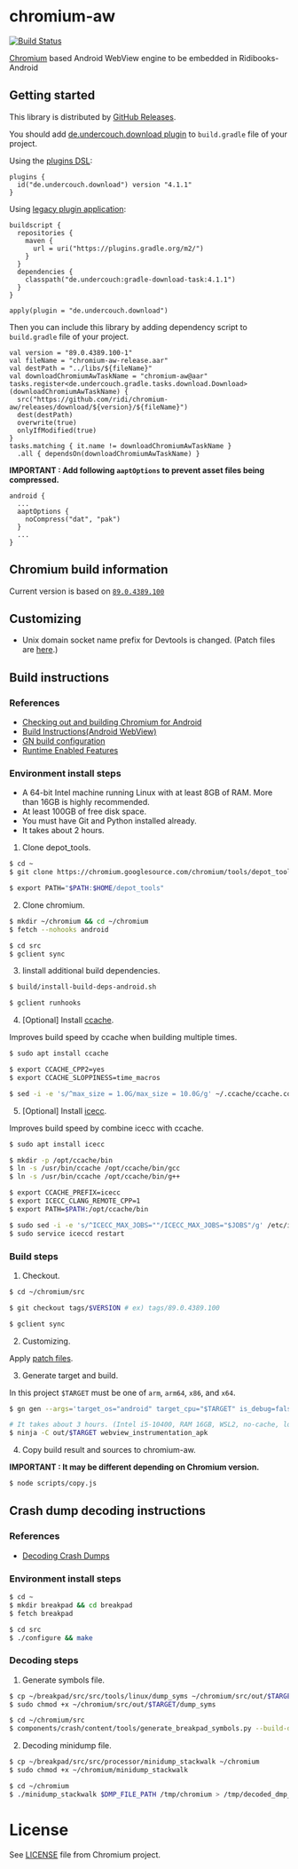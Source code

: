 # chromium-aw

[![Build Status](https://github.com/ridi/chromium-aw/workflows/Build/badge.svg?branch=master)](https://github.com/ridi/chromium-aw/actions)

[Chromium](https://www.chromium.org) based Android WebView engine to be embedded in Ridibooks-Android

## Getting started

This library is distributed by [GitHub Releases](https://github.com/ridi/chromium-aw/releases).

You should add [de.undercouch.download plugin](https://plugins.gradle.org/plugin/de.undercouch.download) to `build.gradle` file of your project.

Using the [plugins DSL](https://docs.gradle.org/current/userguide/plugins.html#sec:plugins_block):

```
plugins {
  id("de.undercouch.download") version "4.1.1"
}
```

Using [legacy plugin application](https://docs.gradle.org/current/userguide/plugins.html#sec:old_plugin_application):

```
buildscript {
  repositories {
    maven {
      url = uri("https://plugins.gradle.org/m2/")
    }
  }
  dependencies {
    classpath("de.undercouch:gradle-download-task:4.1.1")
  }
}

apply(plugin = "de.undercouch.download")
```

Then you can include this library by adding dependency script to `build.gradle` file of your project.

```
val version = "89.0.4389.100-1"
val fileName = "chromium-aw-release.aar"
val destPath = "../libs/${fileName}"
val downloadChromiumAwTaskName = "chromium-aw@aar"
tasks.register<de.undercouch.gradle.tasks.download.Download>(downloadChromiumAwTaskName) {
  src("https://github.com/ridi/chromium-aw/releases/download/${version}/${fileName}")
  dest(destPath)
  overwrite(true)
  onlyIfModified(true)
}
tasks.matching { it.name != downloadChromiumAwTaskName }
  .all { dependsOn(downloadChromiumAwTaskName) }
```

**IMPORTANT : Add following `aaptOptions` to prevent asset files being compressed.**

```
android {
  ...
  aaptOptions {
    noCompress("dat", "pak")
  }
  ...
}
```

## Chromium build information

Current version is based on [`89.0.4389.100`](https://chromium.googlesource.com/chromium/src.git/+/refs/tags/89.0.4389.100)

## Customizing

- Unix domain socket name prefix for Devtools is changed. (Patch files are [here](patches).)

## Build instructions

### References

- [Checking out and building Chromium for Android](https://chromium.googlesource.com/chromium/src/+/master/docs/android_build_instructions.md)
- [Build Instructions(Android WebView)](https://www.chromium.org/developers/how-tos/build-instructions-android-webview)
- [GN build configuration](https://www.chromium.org/developers/gn-build-configuration)
- [Runtime Enabled Features](https://chromium.googlesource.com/chromium/src/+/HEAD/third_party/blink/renderer/platform/RuntimeEnabledFeatures.md)

### Environment install steps

- A 64-bit Intel machine running Linux with at least 8GB of RAM. More than 16GB is highly recommended.
- At least 100GB of free disk space.
- You must have Git and Python installed already.
- It takes about 2 hours.

1. Clone depot_tools.

```sh
$ cd ~
$ git clone https://chromium.googlesource.com/chromium/tools/depot_tools.git

$ export PATH="$PATH:$HOME/depot_tools"
```

2. Clone chromium.

```sh
$ mkdir ~/chromium && cd ~/chromium
$ fetch --nohooks android

$ cd src
$ gclient sync
```

3. Iinstall additional build dependencies.

```sh
$ build/install-build-deps-android.sh

$ gclient runhooks
```

4. \[Optional\] Install [ccache](https://github.com/ccache/ccache).

Improves build speed by ccache when building multiple times.

```sh
$ sudo apt install ccache

$ export CCACHE_CPP2=yes
$ export CCACHE_SLOPPINESS=time_macros

$ sed -i -e 's/^max_size = 1.0G/max_size = 10.0G/g' ~/.ccache/ccache.conf
```

5. \[Optional\] Install [icecc](https://github.com/icecc/icecream).

Improves build speed by combine icecc with ccache.

```sh
$ sudo apt install icecc

$ mkdir -p /opt/ccache/bin
$ ln -s /usr/bin/ccache /opt/ccache/bin/gcc
$ ln -s /usr/bin/ccache /opt/ccache/bin/g++

$ export CCACHE_PREFIX=icecc
$ export ICECC_CLANG_REMOTE_CPP=1
$ export PATH=$PATH:/opt/ccache/bin

$ sudo sed -i -e 's/^ICECC_MAX_JOBS=""/ICECC_MAX_JOBS="$JOBS"/g' /etc/icecc/icecc.conf # CPU cores * 2 is recommended for $JOBS.
$ sudo service iceccd restart
```

### Build steps

1. Checkout.

```sh
$ cd ~/chromium/src

$ git checkout tags/$VERSION # ex) tags/89.0.4389.100

$ gclient sync
```

2. Customizing.

Apply [patch files](patches).

3. Generate target and build.

In this project `$TARGET` must be one of `arm`, `arm64`, `x86`, and `x64`.

```sh
$ gn gen --args='target_os="android" target_cpu="$TARGET" is_debug=false cc_wrapper="ccache" symbol_level=0 blink_symbol_level=0 enable_nacl=false use_debug_fission=false clang_use_chrome_plugins=false v8_use_external_startup_data=false' out/$TARGET

# It takes about 3 hours. (Intel i5-10400, RAM 16GB, WSL2, no-cache, local parallel build, x86 target)
$ ninja -C out/$TARGET webview_instrumentation_apk
```

4. Copy build result and sources to chromium-aw.

**IMPORTANT : It may be different depending on Chromium version.**

```sh
$ node scripts/copy.js
```

## Crash dump decoding instructions

### References

- [Decoding Crash Dumps](https://www.chromium.org/developers/decoding-crash-dumps)

### Environment install steps

```sh
$ cd ~
$ mkdir breakpad && cd breakpad
$ fetch breakpad

$ cd src
$ ./configure && make
```

### Decoding steps

1. Generate symbols file.

```sh
$ cp ~/breakpad/src/src/tools/linux/dump_syms ~/chromium/src/out/$TARGET
$ sudo chmod +x ~/chromium/src/out/$TARGET/dump_syms

$ cd ~/chromium/src
$ components/crash/content/tools/generate_breakpad_symbols.py --build-dir=out/$TARGET --symbols-dir=/tmp/chromium --binary=out/$TARGET/lib.unstripped/libstandalonelibwebviewchromium.so --clear --verbose
```

2. Decoding minidump file.

```sh
$ cp ~/breakpad/src/src/processor/minidump_stackwalk ~/chromium
$ sudo chmod +x ~/chromium/minidump_stackwalk

$ cd ~/chromium
$ ./minidump_stackwalk $DMP_FILE_PATH /tmp/chromium > /tmp/decoded_dmp_file.crash
```

# License

See [LICENSE](LICENSE) file from Chromium project.
